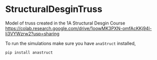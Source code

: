 # StructuralDesginTruss
Model of truss created in the 1A Structural Desgin Course
https://colab.research.google.com/drive/1oowMK3PXN-omfAcKKj94l-li3VYWzrw2?usp=sharing

To run the simulations make sure you have `anaStruct` installed,
```
pip install anastruct
```

